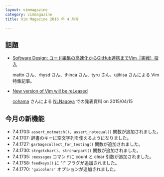 ```yaml
---
layout: vimmagazine
category: vimmagazine
title: Vim Magazine 2016 年 4 月号

---
```


## 話題

- [Software Design: コード編集の高速化からGitHub連携までVim［実戦］投入](http://gihyo.jp/magazine/SD/archive/2016/201605)

    mattn さん、rhysd さん、thinca さん、tyru さん、ujihisa さんによる Vim 特集記事。

- [New version of Vim will be reLeased](http://www.slideshare.net/cohama/2016-0415-nlnagoyavim8)

    [cohama](https://twitter.com/c0hama/status/721248879446917120) さんによる [NLNagoya](http://llnagoya.connpass.com/event/25541/) での発表資料 on 2015/04/15

## 今月の新機能

- 7.4.1703: `assert_notmatch()`、`assert_notequal()` 関数が追加されました。
- 7.4.1707: 辞書のキーに空文字列を使えるようになりました。
- 7.4.1727: `garbagecollect_for_testing()` 関数が追加されました。
- 7.4.1730: `strgetchar()`、`strcharpart()` 関数が追加されました。
- 7.4.1735: `:messages` コマンドに count と clear 引数が追加されました。
- 7.4.1758: `feedkeys()` に "!" フラグが追加されました。
- 7.4.1770: `'guicolors'` オプションが追加されました。

